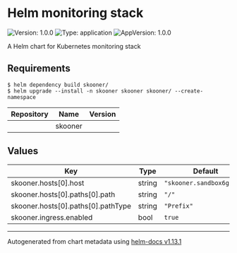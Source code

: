 # Helm monitoring stack

![Version: 1.0.0](https://img.shields.io/badge/Version-1.0.0-informational?style=flat-square) ![Type: application](https://img.shields.io/badge/Type-application-informational?style=flat-square) ![AppVersion: 1.0.0](https://img.shields.io/badge/AppVersion-1.0.0-informational?style=flat-square)

A Helm chart for Kubernetes monitoring stack

## Requirements

```
$ helm dependency build skooner/
$ helm upgrade --install -n skooner skooner skooner/ --create-namespace
```


| Repository | Name | Version |
|------------|------|---------|
|  | skooner |  |

## Values

| Key | Type | Default | Description |
|-----|------|---------|-------------|
| skooner.hosts[0].host | string | `"skooner.sandbox6g.com"` |  |
| skooner.hosts[0].paths[0].path | string | `"/"` |  |
| skooner.hosts[0].paths[0].pathType | string | `"Prefix"` |  |
| skooner.ingress.enabled | bool | `true` |  |

----------------------------------------------
Autogenerated from chart metadata using [helm-docs v1.13.1](https://github.com/norwoodj/helm-docs/releases/v1.13.1)

